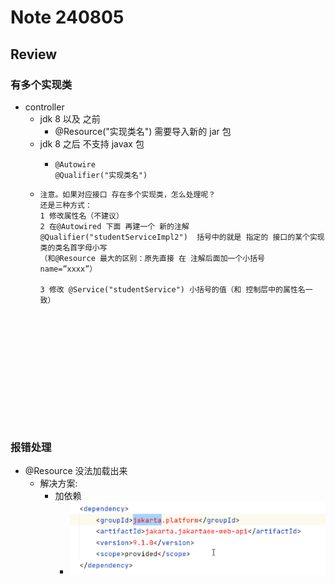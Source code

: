 # Note 240805
## Review

### 有多个实现类
- controller
  - jdk 8 以及 之前
    - @Resource("实现类名") 需要导入新的 jar 包
  - jdk 8 之后 不支持 javax 包
    - ````
      @Autowire
      @Qualifier("实现类名")
      
  - ``````
    注意。如果对应接口 存在多个实现类，怎么处理呢？
    还是三种方式：
    1 修改属性名（不建议）
    2 在@Autowired 下面 再建一个 新的注解
    @Qualifier("studentServiceImpl2")  括号中的就是 指定的 接口的某个实现类的类名首字母小写
    （和@Resource 最大的区别：原先直接 在 注解后面加一个小括号 name=”xxxx”）
  
    3 修改 @Service("studentService") 小括号的值（和 控制层中的属性名一致）
  












### 报错处理
- @Resource 没法加载出来
  - 解决方案:
    - 加依赖
      - ![img.png](img.png)